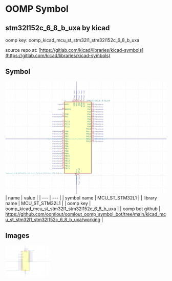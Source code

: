 # OOMP Symbol  
## stm32l152c_6_8_b_uxa  by kicad  
  
oomp key: oomp_kicad_mcu_st_stm32l1_stm32l152c_6_8_b_uxa  
  
source repo at: [https://gitlab.com/kicad/libraries/kicad-symbols](https://gitlab.com/kicad/libraries/kicad-symbols)  
## Symbol  
  
[![working.png](working_600.png)](working.png)  
| name | value | 
| --- | --- | 
| symbol name | MCU_ST_STM32L1 | 
| library name | MCU_ST_STM32L1 | 
| oomp key | oomp_kicad_mcu_st_stm32l1_stm32l152c_6_8_b_uxa | 
| oomp bot github | https://github.com/oomlout/oomlout_oomp_symbol_bot/tree/main/kicad_mcu_st_stm32l1_stm32l152c_6_8_b_uxa/working | 
## Images  
  
[![working.png](working_140.png)](working.png)  
